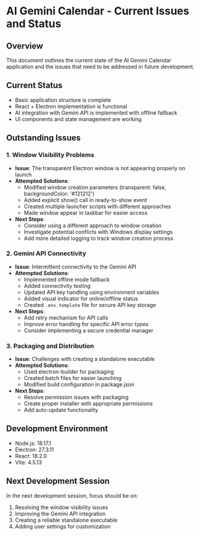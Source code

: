 # AI Gemini Calendar - Current Issues and Status

## Overview
This document outlines the current state of the AI Gemini Calendar application and the issues that need to be addressed in future development.

## Current Status
- Basic application structure is complete
- React + Electron implementation is functional
- AI integration with Gemini API is implemented with offline fallback
- UI components and state management are working

## Outstanding Issues

### 1. Window Visibility Problems
- **Issue**: The transparent Electron window is not appearing properly on launch
- **Attempted Solutions**:
  - Modified window creation parameters (transparent: false, backgroundColor: '#121212')
  - Added explicit show() call in ready-to-show event
  - Created multiple launcher scripts with different approaches
  - Made window appear in taskbar for easier access
- **Next Steps**:
  - Consider using a different approach to window creation
  - Investigate potential conflicts with Windows display settings
  - Add more detailed logging to track window creation process

### 2. Gemini API Connectivity
- **Issue**: Intermittent connectivity to the Gemini API
- **Attempted Solutions**:
  - Implemented offline mode fallback
  - Added connectivity testing
  - Updated API key handling using environment variables
  - Added visual indicator for online/offline status
  - Created `.env.template` file for secure API key storage
- **Next Steps**:
  - Add retry mechanism for API calls
  - Improve error handling for specific API error types
  - Consider implementing a secure credential manager

### 3. Packaging and Distribution
- **Issue**: Challenges with creating a standalone executable
- **Attempted Solutions**:
  - Used electron-builder for packaging
  - Created batch files for easier launching
  - Modified build configuration in package.json
- **Next Steps**:
  - Resolve permission issues with packaging
  - Create proper installer with appropriate permissions
  - Add auto-update functionality

## Development Environment
- Node.js: 18.17.1
- Electron: 27.3.11
- React: 18.2.0
- Vite: 4.5.13

## Next Development Session
In the next development session, focus should be on:
1. Resolving the window visibility issues
2. Improving the Gemini API integration
3. Creating a reliable standalone executable
4. Adding user settings for customization
